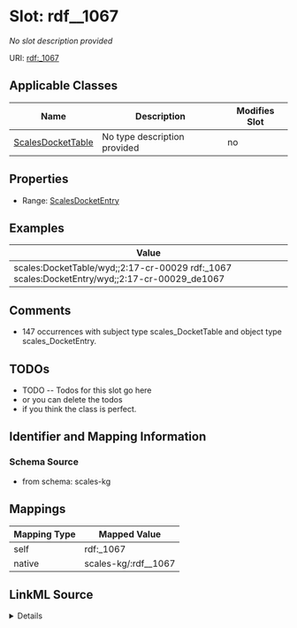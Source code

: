 

# Slot: rdf__1067


_No slot description provided_





URI: [rdf:_1067](http://www.w3.org/1999/02/22-rdf-syntax-ns#_1067)



<!-- no inheritance hierarchy -->





## Applicable Classes

| Name | Description | Modifies Slot |
| --- | --- | --- |
| [ScalesDocketTable](../classes/ScalesDocketTable.md) | No type description provided |  no  |







## Properties

* Range: [ScalesDocketEntry](../classes/ScalesDocketEntry.md)






## Examples

| Value |
| --- |
| scales:DocketTable/wyd;;2:17-cr-00029 rdf:_1067 scales:DocketEntry/wyd;;2:17-cr-00029_de1067 |

## Comments

* 147 occurrences with subject type scales_DocketTable and object type scales_DocketEntry.

## TODOs

* TODO -- Todos for this slot go here
* or you can delete the todos
* if you think the class is perfect.

## Identifier and Mapping Information







### Schema Source


* from schema: scales-kg




## Mappings

| Mapping Type | Mapped Value |
| ---  | ---  |
| self | rdf:_1067 |
| native | scales-kg/:rdf__1067 |




## LinkML Source

<details>
```yaml
name: rdf__1067
description: No slot description provided
todos:
- TODO -- Todos for this slot go here
- or you can delete the todos
- if you think the class is perfect.
comments:
- 147 occurrences with subject type scales_DocketTable and object type scales_DocketEntry.
examples:
- value: scales:DocketTable/wyd;;2:17-cr-00029 rdf:_1067 scales:DocketEntry/wyd;;2:17-cr-00029_de1067
from_schema: scales-kg
rank: 1000
slot_uri: rdf:_1067
alias: rdf__1067
domain_of:
- scales_DocketTable
range: scales_DocketEntry

```
</details>